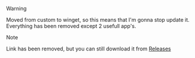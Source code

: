 > [!WARNING]
> Moved from custom to winget, so this means that I'm gonna stop update it. <br>
> Everything has been removed except 2 usefull app's.

> [!NOTE]
> Link has been removed, but you can still download it from [Releases](https://github.com/soiderino/krypton/releases)
